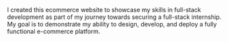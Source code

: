 I created this ecommerce website to showcase my skills in full-stack development as part of my journey towards securing a full-stack internship. My goal is to demonstrate my ability to design, develop, and deploy a fully functional e-commerce platform.

